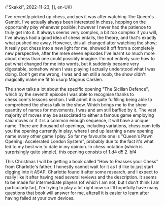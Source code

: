 ("Skakki", 2022-11-23, [], en-UK)

<span class="lettrine">I</span>'ve recently picked up chess, and yes it was after watching The Queen's Gambit. I've actually always been interested in chess, hopping on the opportunity play whenever posible; however I never had the patience to truly get into it. It always seems very complex, a bit *too* complex if you will, I've always had a good idea of chess entails, the theory, and that's exactly what pushed me away. However, this all changed after watching the show; it really put chess into a new light for me, showed it off from a completely new perspective, after the mere seven episodes I've learnt so much more about chess than one could possibly imagine. I'm not entirely sure how to put what changed for me into words, but it suddenly became very digestable, somehow when I was playing I actually understood what I was doing. Don't get me wrong, I was and am still a noob, the show didn't magically make me fit to usurp Magnus Carslen.

The show talks a lot about the specific opening "The Sicilian Defence", which by the seventh episode I was able to recognise thanks to chess.com's lessons section. I will admit it is quite fulfilling being able to comprehend the chess talk in the show. Which brings me to the sheer quantity of names for movements, I was and am still baffled by it. The vast majority of moves may be associated to either a famous game employing said moves or if it is a common enough sequence, it will have a unique name. There are thousand of openings, including variations, chess.com tells you the opening currently in play, where I end up learning a new opening name every other game I play. So far my favourite one is "Queen's Pawn Opening: Accelerated London System", probably due to the fact it's what led to my best win to date in my opinion. In chess notation (which is surprisingly quite simple), this opening consists of 1.d4 d5 2. bf4

This Christmas I will be getting a book called "How to Reasses your Chess" from Charlotte's father; I honestly cannot wait for it as I'd like to just start digging into it ASAP. Charlotte found it after some research, and I expect to really like it after having read several reviews and the description. It seems to be made for intermediate players (of which I am not, but I don't think I am particularly far), I'm trying to play a lot right now so I'll hopefully have many questions that book will answer for me, afterall it is easier to learn after having failed at your own devices. 